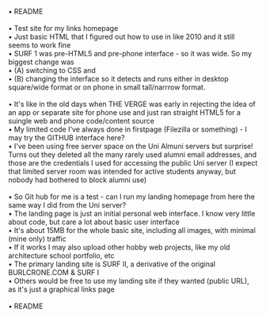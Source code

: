 • README
<br><br>• Test site for my links homepage
<br>• Just basic HTML that I figured out how to use in like 2010 and it still seems to work fine
<br>• SURF 1 was pre-HTML5 and pre-phone interface - so it was wide. So my biggest change was
<br>• (A) switching to CSS and 
<br>• (B) changing the interface so it detects and runs either in desktop square/wide format or on phone in small tall/narrrow format. 
<br><br>• It's like in the old days when THE VERGE was early in rejecting the idea of an app or separate site for phone use and just ran straight HTML5 for a suingle web and phone code/content source
<br>• My limited code I've always done in firstpage (Filezilla or something) - I may try the GITHUB interface here?
<br>• I've been using free server space on the Uni Almuni servers but surprise! Turns out they deleted all the many rarely used alumni email addresses, and those are the credentials I used for accessing the public Uni server (I expect that limited server room was intended for active students anyway, but nobody had bothered to block alumni use)
<br><br>• So Git hub for me is a test - can I run my landing homepage from here the same way I did from the Uni server?
<br>• The landing page is just an initial personal web interface. I know very little about code, but care a lot about basic user interface
<br>• It's about 15MB for the whole basic site, including all images, with minimal (mine only) traffic
<br>• If it works I may also upload other hobby web projects, like my old architecture school portfolio, etc
<br>• The primary landing site is SURF II, a derivative of the original BURLCRONE.COM & SURF I
<br>• Others would be free to use my landing site if they wanted (public URL), as it's just a graphical links page
<br><br>• README
